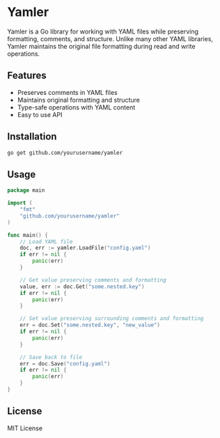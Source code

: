 # Yamler

Yamler is a Go library for working with YAML files while preserving formatting, comments, and structure. Unlike many other YAML libraries, Yamler maintains the original file formatting during read and write operations.

## Features

- Preserves comments in YAML files
- Maintains original formatting and structure
- Type-safe operations with YAML content
- Easy to use API

## Installation

```bash
go get github.com/yourusername/yamler
```

## Usage

```go
package main

import (
    "fmt"
    "github.com/yourusername/yamler"
)

func main() {
    // Load YAML file
    doc, err := yamler.LoadFile("config.yaml")
    if err != nil {
        panic(err)
    }

    // Get value preserving comments and formatting
    value, err := doc.Get("some.nested.key")
    if err != nil {
        panic(err)
    }

    // Set value preserving surrounding comments and formatting
    err = doc.Set("some.nested.key", "new_value")
    if err != nil {
        panic(err)
    }

    // Save back to file
    err = doc.Save("config.yaml")
    if err != nil {
        panic(err)
    }
}
```

## License

MIT License 